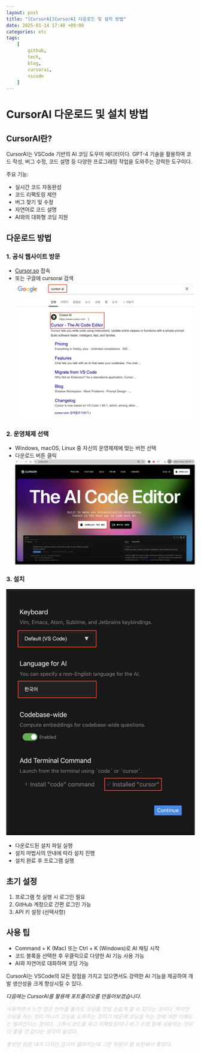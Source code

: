```yaml
---
layout: post
title: "[CursorAI]CursorAI 다운로드 및 설치 방법"
date: 2025-01-14 17:40 +09:00
categories: etc
tags:
    [
        github,
        tech,
        blog,
        cursorai,
        vscode
    ]
---
```


# CursorAI 다운로드 및 설치 방법

## CursorAI란?

CursorAI는 VSCode 기반의 AI 코딩 도우미 에디터이다. GPT-4 기술을 활용하여 코드 작성, 버그 수정, 코드 설명 등 다양한 프로그래밍 작업을 도와주는 강력한 도구이다.

주요 기능:
- 실시간 코드 자동완성
- 코드 리팩토링 제안
- 버그 찾기 및 수정
- 자연어로 코드 설명
- AI와의 대화형 코딩 지원

## 다운로드 방법

### 1. 공식 웹사이트 방문
- [Cursor.so](https://cursor.so) 접속
- 또는 구글에 cursorai 검색
![cursorai_search](assets/img/etc/cursorai_search.jpg)

### 2. 운영체제 선택
- Windows, macOS, Linux 중 자신의 운영체제에 맞는 버전 선택
- 다운로드 버튼 클릭
![cursorai_download](assets/img/etc/cursorai_download.jpg)
### 3. 설치
![cursorai_install](assets/img/etc/cursorai_install.jpg)
- 다운로드된 설치 파일 실행
- 설치 마법사의 안내에 따라 설치 진행
- 설치 완료 후 프로그램 실행

## 초기 설정

1. 프로그램 첫 실행 시 로그인 필요
2. GitHub 계정으로 간편 로그인 가능
3. API 키 설정 (선택사항)

## 사용 팁

- Command + K (Mac) 또는 Ctrl + K (Windows)로 AI 채팅 시작
- 코드 블록을 선택한 후 우클릭으로 다양한 AI 기능 사용 가능
- AI와 자연어로 대화하며 코딩 가능

CursorAI는 VSCode의 모든 장점을 가지고 있으면서도 강력한 AI 기능을 제공하여 개발 생산성을 크게 향상시킬 수 있다.

_다음에는 CursorAI를 활용해 포트폴리오를 만들어보겠습니다._

<font color="#cccccc"><i>사용하면서 느낀 점은 언어를 몰라도 코딩을 정말 손쉽게 할 수 있다는 것이다. 하지만 코딩을 하는 것이 아니라 코딩을 도와주는 것이기 때문에 코딩을 하는 것에 대한 이해도는 떨어진다는 것이다. 그래서 코드를 짜고 리팩토링이나 버그 수정 등에 사용하는 것이 더 좋을 것 같다는 생각이 들었다.</i></font><br>

<font color="#cccccc"><i>좋았던 점은 내가 디자인 감각이 떨어지는데 그런 부분이 잘 보완돼서 좋았다.</i></font>